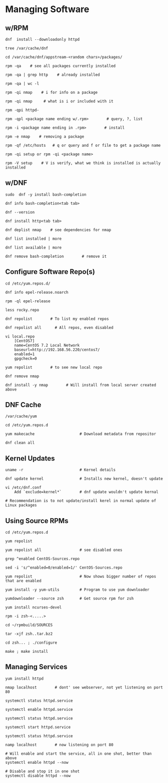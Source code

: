 # Managing Software

## w/RPM

    dnf  install --downloadonly httpd

    tree /var/cache/dnf    

    cd /var/cache/dnf/appstream-<random chars>/packages/

    rpm -qa    # see all packages currently installed

    rpm -qa | grep http    # already installed

    rpm -qa | wc -l        

    rpm -qi nmap    # i for info on a package

    rpm -qi nmap     # what is i or included with it

    rpm -qpi httpd-
    
    rpm -qpl <package name ending w/.rpm>        # query, ?, list

    rpm -i <package name ending in .rpm>        # install

    rpm -e nmap    # removing a package

    rpm -qf /etc/hosts   # q or query and f or file to get a package name

    rpm -qi setup or rpm -qi <package name>

    rpm -V setup    # V is verify, what we think is installed is actually installed

## w/DNF

    sudo  dnf -y install bash-completion

    dnf info bash-completion<tab tab>

    dnf --version

    dnf install http<tab tab>

    dnf deplist nmap    # see dependencies for nmap

    dnf list installed | more

    dnf list available | more

    dnf remove bash-completion        # remove it

## Configure Software Repo(s)

    cd /etc/yum.repos.d/

    dnf info epel-release.noarch

    rpm -ql epel-release

    less rocky.repo

    dnf repolist        # To list my enabled repos

    dnf repolist all      # All repos, even disabled

    vi local.repo
        [CentOS7]
        name=CentOS 7.2 Local Network
        baseurl=http://192.168.56.220/centos7/
        enabled=1
        gpgcheck=0

    yum repolist        # to see new local repo

    dnf remove nmap

    dnf install -y nmap        # Will install from local server created above

## DNF Cache

    /var/cache/yum

    cd /etc/yum.repos.d

    yum makecache                    # Download metadata from repositor

    dnf clean all

## Kernel Updates

    uname -r                         # Kernel details

    dnf update kernel                # Installs new kernel, doesn't update

    vi /etc/dnf.conf
        Add `exclude=kernel*`        # dnf update wouldn't update kernal

    # Recommendation is to not update/install kerel in normal update of Linux packages

## Using Source RPMs

    cd /etc/yum.repos.d

    yum repolist

    yum repolist all                 # see disabled ones

    grep ^enabled CentOS-Sources.repo

    sed -i 's/^enabled=0/enabled=1/' CentOS-Sources.repo

    yum repolist                     # Now shows bigger number of repos that are enabled

    yum install -y yum-utils         # Program to use yum downloader

    yumdownloader --source zsh       # Get source rpm for zsh

    yum install ncurses-devel

    rpm -i zsh-<.....>

    cd ~/rpmbuild/SOURCES

    tar -xjf zsh..tar.bz2

    cd zsh... ; ./configure

    make ; make install

## Managing Services

    yum install httpd

    nmap localhost        # dont' see webserver, not yet listening on port 80

    systemctl status httpd.service

    systemctl enable httpd.service

    systemctl status httpd.service

    systemctl start httpd.service

    systemctl status httpd.service

    namp localhost        # now listening on port 80

    # Will enable and start the service, all in one shot, better than above
    systemctl enable httpd --now

    # Disable and stop it in one shot
    systemctl disable httpd --now
